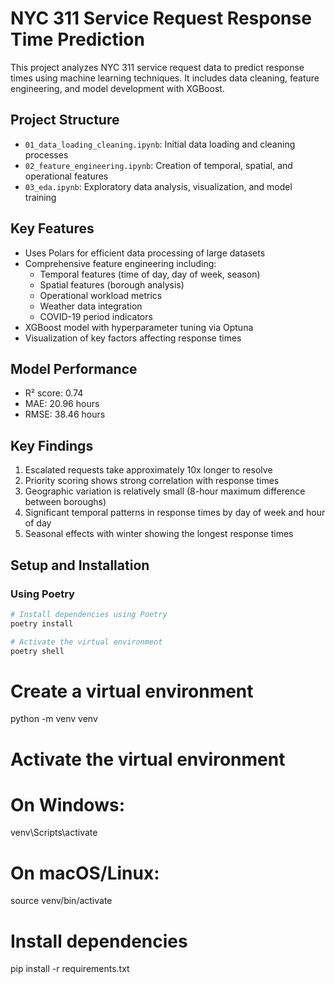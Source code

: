 # NYC 311 Service Request Response Time Prediction

This project analyzes NYC 311 service request data to predict response times using machine learning techniques. It includes data cleaning, feature engineering, and model development with XGBoost.

## Project Structure

- `01_data_loading_cleaning.ipynb`: Initial data loading and cleaning processes
- `02_feature_engineering.ipynb`: Creation of temporal, spatial, and operational features
- `03_eda.ipynb`: Exploratory data analysis, visualization, and model training

## Key Features

- Uses Polars for efficient data processing of large datasets
- Comprehensive feature engineering including:
  - Temporal features (time of day, day of week, season)
  - Spatial features (borough analysis)
  - Operational workload metrics
  - Weather data integration
  - COVID-19 period indicators
- XGBoost model with hyperparameter tuning via Optuna
- Visualization of key factors affecting response times

## Model Performance

- R² score: 0.74
- MAE: 20.96 hours
- RMSE: 38.46 hours

## Key Findings

1. Escalated requests take approximately 10x longer to resolve
2. Priority scoring shows strong correlation with response times
3. Geographic variation is relatively small (8-hour maximum difference between boroughs)
4. Significant temporal patterns in response times by day of week and hour of day
5. Seasonal effects with winter showing the longest response times

## Setup and Installation

### Using Poetry

```bash
# Install dependencies using Poetry
poetry install

# Activate the virtual environment
poetry shell
```

# Create a virtual environment
python -m venv venv

# Activate the virtual environment
# On Windows:
venv\Scripts\activate
# On macOS/Linux:
source venv/bin/activate

# Install dependencies
pip install -r requirements.txt
